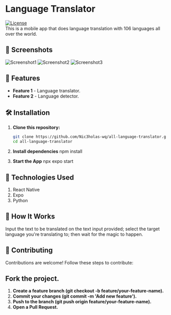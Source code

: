 # Language Translator

[![License](https://img.shields.io/badge/license-MIT-blue.svg)](LICENSE)  
This is a mobile app that does language translation with 106 languages all over the world. 

## 📱 Screenshots

![Screenshot1](path/to/screenshot1.png)
![Screenshot2](path/to/screenshot2.png)
![Screenshot3](path/to/screenshot3.png)
 


## 🚀 Features

- **Feature 1** - Language translator.
- **Feature 2** - Language detector.

## 🛠️ Installation

1. **Clone this repository:**
   ```bash
   git clone https://github.com/Nic3holas-wq/all-language-translator.git
   cd all-language-translator

2. **Install dependencies**
   npm install

3. **Start the App**
   npx expo start

## 🤖 Technologies Used
1. React Native
2. Expo
3. Python

## 🎨 How It Works
Input the text to be translated on the text input provided; select the target language you're translating to; then wait for the magic to happen.

## 🙌 Contributing
Contributions are welcome! Follow these steps to contribute:

## Fork the project.
1. **Create a feature branch (git checkout -b feature/your-feature-name).**
2. **Commit your changes (git commit -m 'Add new feature').**
3. **Push to the branch (git push origin feature/your-feature-name).**
4. **Open a Pull Request.**
